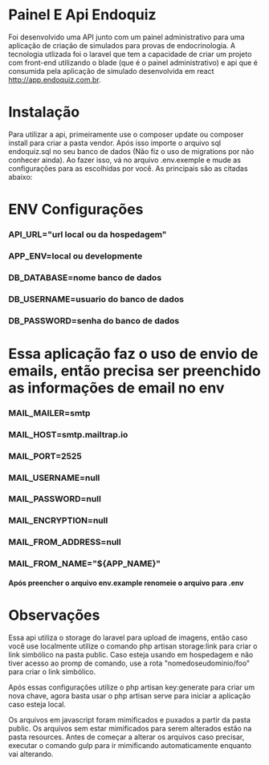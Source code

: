 # Painel E Api Endoquiz

Foi desenvolvido uma API junto com um painel administrativo para uma aplicação de criação de simulados para provas de endocrinologia. A tecnologia utlizada foi o laravel que tem a capacidade de criar um projeto com front-end utilizando o blade  (que é o painel administrativo) e api que é consumida pela aplicação de simulado desenvolvida em react http://app.endoquiz.com.br.


# Instalação
Para utilizar a api, primeiramente use o composer update ou composer install para criar a pasta vendor. Após isso importe o arquivo sql endoquiz.sql no seu banco de dados (Não fiz o uso de migrations por não conhecer ainda). Ao fazer isso, vá no arquivo .env.exemple e mude as configurações para as escolhidas por você. As principais são as citadas abaixo:

# ENV Configurações
### API_URL="url local ou da hospedagem" 
### APP_ENV=local ou developmente 
### DB_DATABASE=nome banco de dados 
### DB_USERNAME=usuario do banco de dados 
### DB_PASSWORD=senha do banco de dados

# Essa aplicação faz o uso de envio de emails, então precisa ser preenchido as informações de email no env
### MAIL_MAILER=smtp
### MAIL_HOST=smtp.mailtrap.io
### MAIL_PORT=2525
### MAIL_USERNAME=null
### MAIL_PASSWORD=null
### MAIL_ENCRYPTION=null
### MAIL_FROM_ADDRESS=null
### MAIL_FROM_NAME="${APP_NAME}"

#### Após preencher o arquivo env.example renomeie o arquivo para .env




# Observações
Essa api utiliza o storage do laravel para upload de imagens, então caso você use localmente utilize o comando php artisan storage:link para criar o link simbólico na pasta public. Caso esteja usando em hospedagem e não tiver acesso ao promp de comando, use a rota "nomedoseudominio/foo" para criar o link simbólico.

Após essas configurações utilize o php artisan key:generate para criar um nova chave, agora basta usar o php artisan serve para iniciar a aplicação caso esteja local.

Os arquivos em javascript foram mimificados e puxados a partir da pasta public. Os arquivos sem estar mimificados para serem alterados estão na pasta resources. Antes de começar a alterar os arquivos caso precisar, executar o comando gulp para ir mimificando automaticamente enquanto vai alterando.

